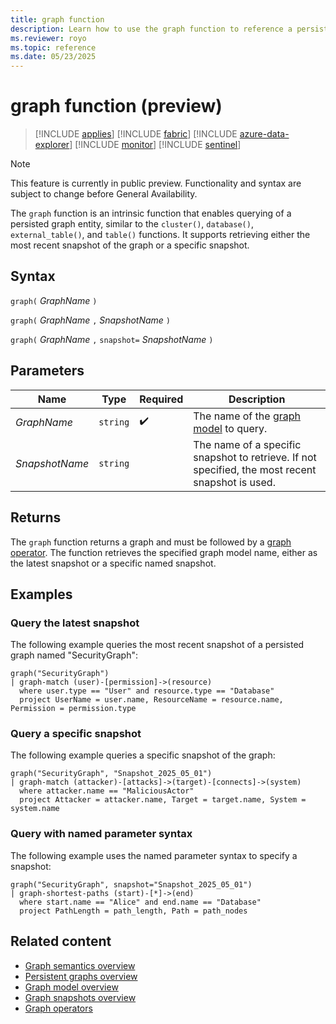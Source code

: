 ```yaml
---
title: graph function
description: Learn how to use the graph function to reference a persisted graph entity for querying.
ms.reviewer: royo
ms.topic: reference
ms.date: 05/23/2025
---
```

# graph function (preview)

>[!INCLUDE [applies](../includes/applies-to-version/applies.md)] [!INCLUDE [fabric](../includes/applies-to-version/fabric.md)] [!INCLUDE [azure-data-explorer](../includes/applies-to-version/azure-data-explorer.md)] [!INCLUDE [monitor](../includes/applies-to-version/monitor.md)] [!INCLUDE [sentinel](../includes/applies-to-version/sentinel.md)]

> [!NOTE]
> This feature is currently in public preview. Functionality and syntax are subject to change before General Availability.

The `graph` function is an intrinsic function that enables querying of a persisted graph entity, similar to the `cluster()`, `database()`, `external_table()`, and `table()` functions. It supports retrieving either the most recent snapshot of the graph or a specific snapshot.

## Syntax

`graph(` *GraphName* `)`

`graph(` *GraphName* `,` *SnapshotName* `)`

`graph(` *GraphName* `,` `snapshot=` *SnapshotName* `)`

## Parameters

| Name           | Type     | Required           | Description                                                                 |
|----------------|----------|--------------------|-----------------------------------------------------------------------------|
| *GraphName*    | `string` | :heavy_check_mark: | The name of the [graph model](../management/graph/graph-model-overview.md) to query. |
| *SnapshotName* | `string` |                    | The name of a specific snapshot to retrieve. If not specified, the most recent snapshot is used. |

## Returns

The `graph` function returns a graph and must be followed by a [graph operator](graph-operators.md#supported-graph-operators). The function retrieves the specified graph model name, either as the latest snapshot or a specific named snapshot.

## Examples

### Query the latest snapshot

The following example queries the most recent snapshot of a persisted graph named "SecurityGraph":

```kusto
graph("SecurityGraph")
| graph-match (user)-[permission]->(resource)
  where user.type == "User" and resource.type == "Database"
  project UserName = user.name, ResourceName = resource.name, Permission = permission.type
```

### Query a specific snapshot

The following example queries a specific snapshot of the graph:

```kusto
graph("SecurityGraph", "Snapshot_2025_05_01")
| graph-match (attacker)-[attacks]->(target)-[connects]->(system)
  where attacker.name == "MaliciousActor"
  project Attacker = attacker.name, Target = target.name, System = system.name
```

### Query with named parameter syntax

The following example uses the named parameter syntax to specify a snapshot:

```kusto
graph("SecurityGraph", snapshot="Snapshot_2025_05_01")
| graph-shortest-paths (start)-[*]->(end)
  where start.name == "Alice" and end.name == "Database"
  project PathLength = path_length, Path = path_nodes
```

## Related content

* [Graph semantics overview](graph-semantics-overview.md)
* [Persistent graphs overview](../management/graph/graph-persistent-overview.md)
* [Graph model overview](../management/graph/graph-model-overview.md)
* [Graph snapshots overview](../management/graph/graph-snapshot-overview.md)
* [Graph operators](graph-operators.md)
